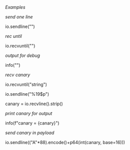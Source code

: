 *Examples*

*send one line*

io.sendline("")


*rec until* 

io.recvuntil("")


*output for debug*

info("")


*recv canary*

io.recvuntil("string")

io.sendline("%19$p")

canary = io.recvline().strip() 

*print canary for output*

info(f"canary = {canary}")

*send canary in payload*

io.sendline(("A"*88).encode()+p64(int(canary, base=16)))
